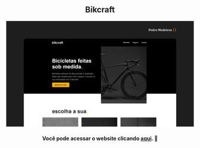 <h2 align="center">
 Bikcraft
</h2>

![Demonstração do site](/bikcraft.png)

<h4 align="center">Você pode acessar o website clicando <a href="https://pedromedeiros1008.github.io/bikcraft/" target="" alt="">aqui</a>. 🚀 </h4>


